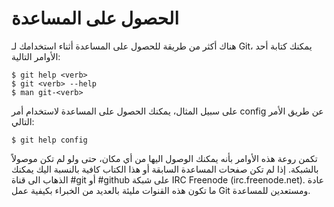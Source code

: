 # الحصول على المساعدة

هناك أكثر من طريقة للحصول على المساعدة أثناء استخدامك لـ Git، يمكنك كتابة أحد الأوامر التالية:

	$ git help <verb>
	$ git <verb> --help
	$ man git-<verb>
على سبيل المثال، يمكنك الحصول على المساعدة لاستخدام أمر config عن طريق الأمر التالي:

	$ git help config

تكمن روعة هذه الأوامر بأنه يمكنك الوصول اليها من أي مكان، حتى ولو لم تكن موصولاً بالشبكة.
إذا لم تكن صفحات المساعدة السابقة أو هذا الكتاب كافية بالنسبة اليك يمكنك الذهاب الى قناة #git أو #github على شبكة IRC Freenode (irc.freenode.net). عادة ما تكون هذه القنوات مليئة بالعديد من الخبراء بكيفية عمل Git ومستعدين للمساعدة.
